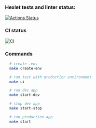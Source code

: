 ### Hexlet tests and linter status:
[![Actions Status](https://github.com/1g0rbm/devops-for-programmers-project-lvl1/workflows/hexlet-check/badge.svg)](https://github.com/1g0rbm/devops-for-programmers-project-lvl1/actions)

### CI status
![CI](https://github.com/1g0rbm/devops-for-programmers-project-lvl1/actions/workflows/push.yml/badge.svg)

### Commands

```sh
  # create .env
  make create-env

  # run test with production environment
  make ci

  # run dev app
  make start-dev

  # stop dev app
  make start-stop

  # run production app
  make start
```